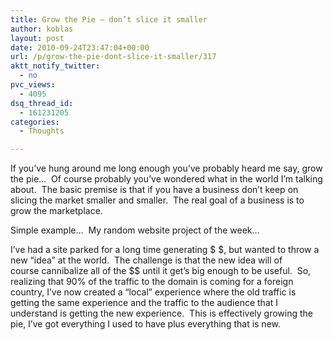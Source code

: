 ```yaml
---
title: Grow the Pie – don’t slice it smaller
author: koblas
layout: post
date: 2010-09-24T23:47:04+00:00
url: /p/grow-the-pie-dont-slice-it-smaller/317
aktt_notify_twitter:
  - no
pvc_views:
  - 4095
dsq_thread_id:
  - 161231205
categories:
  - Thoughts

---
```

If you&#8217;ve hung around me long enough you&#8217;ve probably heard me say, grow the pie&#8230;  Of course probably you&#8217;ve wondered what in the world I&#8217;m talking about.  The basic premise is that if you have a business don&#8217;t keep on slicing the market smaller and smaller.  The real goal of a business is to grow the marketplace.

Simple example&#8230;  My random website project of the week&#8230;

I&#8217;ve had a site parked for a long time generating $ $, but wanted to throw a new &#8220;idea&#8221; at the world.  The challenge is that the new idea will of course cannibalize all of the $$ until it get&#8217;s big enough to be useful.  So, realizing that 90% of the traffic to the domain is coming for a foreign country, I&#8217;ve now created a &#8220;local&#8221; experience where the old traffic is getting the same experience and the traffic to the audience that I understand is getting the new experience.  This is effectively growing the pie, I&#8217;ve got everything I used to have plus everything that is new.
